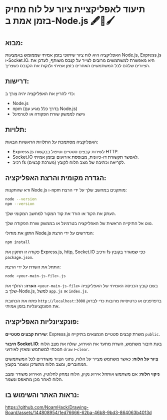 # תיעוד לאפליקציית ציור על לוח מחיק בזמן אמת ב-Node.js 🖋️📄🖌️

## מבוא:

האפליקציה היא לוח ציור שיתופי בזמן אמיתי שממומש באמצעות Node.js, Express.js ו-Socket.IO. היא מאפשרת למשתמשים מרובים לצייר על קנבס משותף, לעדכן את הציורים שלהם לכל המשתמשים האחרים בזמן אמיתי ולנקות את הקנבס כשצריך.

## דרישות:

כדי להריץ את האפליקציה יהיה צורך ב:

- Node.js
- npm (בדרך כלל מגיע עם Node.js)
- גישה לממשק שורת הפקודה או לטרמינל

## תלויות:

האפליקציה מסתמכת על התלויות הראשיות הבאות:

- Express.js לשירות קבצים סטטיים וטיפול בבקשות HTTP.
- Socket.IO לאפשר תקשורת דו-כיוונית, מבוססת אירועים ובזמן אמיתי.
- רכיב fs (מערכת קבצים) לקריאה וכתיבה של מצב הלוח לקובץ.

## הגדרה מקומית והרצת האפליקציה:

  ודא שהתקנות Node.js ו-npm מותקנים במחשב שלך על ידי הרצת:

```bash
node --version
npm --version
```

  העתק את הקוד או הורד את קוד המקור למחשב המקומי שלך.

   נווט אל התיקייה הראשית של האפליקציה בטרמינל או בממשק שורת הפקודה שלך.

   התקן את מודולי Node.js הנדרשים על ידי הרצת:

```bash
npm install
```

פקודה זו תתקין את Express.js, http, Socket.IO ורכיב fs כפי שמוגדר בקובץ `package.json`.

  התחל את השרת על ידי הרצת:

```bash
node <your-main-js-file>.js
```
**הערה**: החלף את `<your-main-js-file>` בשם קובץ הכניסה האמיתי של האפליקציה שלך ב-Node.js, למשל `app.js` או `index.js`.

  פתח את הכתובת `http://localhost:3000` בדפדפנים או כרטיסיות מרובות כדי לבדוק את הפונקציונליות בזמן אמיתי.

## פונקציונליות האפליקציה:

  **שירות קבצים סטטיים**: Express.js משרת קבצים סטטיים הנמצאים בתיקייה `public`.
  
  **חיבור Socket.IO**: בעת חיבור משתמש, השרת מתעד את האירוע, שולח את מצב הלוח הנוכחי למשתמש ומאזין לאירועי `draw` ו-`clear`.

  **ציור על הלוח**: כאשר משתמש מצייר על הלוח, נתוני הציור משודרים לכל המשתמשים המחוברים, ומצב הלוח מתעדכן ונשמר בקובץ.

  **ניקוי הלוח**: אם משתמש אותחל אירוע נקיון, הלוח נמחק לחלוטין, האירוע משודר ומצב הלוח לאחר מכן מתאפס ונשמר.

## נראות האתר והשימוש בו:



https://github.com/NoamHack/Drawing-Board/assets/144808954/1ed76666-62ba-46b8-9bd3-864063b4013d


